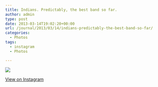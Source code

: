 ```yaml
---
title: Indians. Predictably, the best band so far.
author: admin
type: post
date: 2013-03-14T19:02:20+00:00
url: /journal/2013/03/14/indians-predictably-the-best-band-so-far/
categories:
  - Photos
tags:
  - instagram
  - Photos

---
```

![][1]

<p class="view-instagram">
  <a href="http://instagr.am/p/W2VKSjKlvm/">View on Instagram</a>
</p>

 [1]: http://lobban.org/wordpress//HLIC/1e94b4457bbc225cb89cd2ff124e94d9.jpg